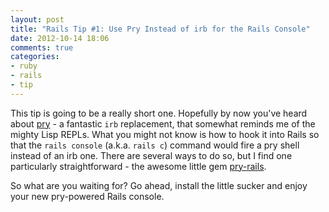 ```yaml
---
layout: post
title: "Rails Tip #1: Use Pry Instead of irb for the Rails Console"
date: 2012-10-14 18:06
comments: true
categories: 
- ruby
- rails
- tip
---
```


This tip is going to be a really short one. Hopefully by now you've
heard about [pry](http://pryrepl.org/) - a fantastic `irb`
replacement, that somewhat reminds me of the mighty Lisp REPLs. What
you might not know is how to hook it into Rails so that the `rails
console` (a.k.a. `rails c`) command would fire a pry shell instead of
an irb one. There are several ways to do so, but I find one
particularly straightforward - the awesome little gem
[pry-rails](https://github.com/rweng/pry-rails).

So what are you waiting for? Go ahead, install the little sucker and
enjoy your new pry-powered Rails console.

